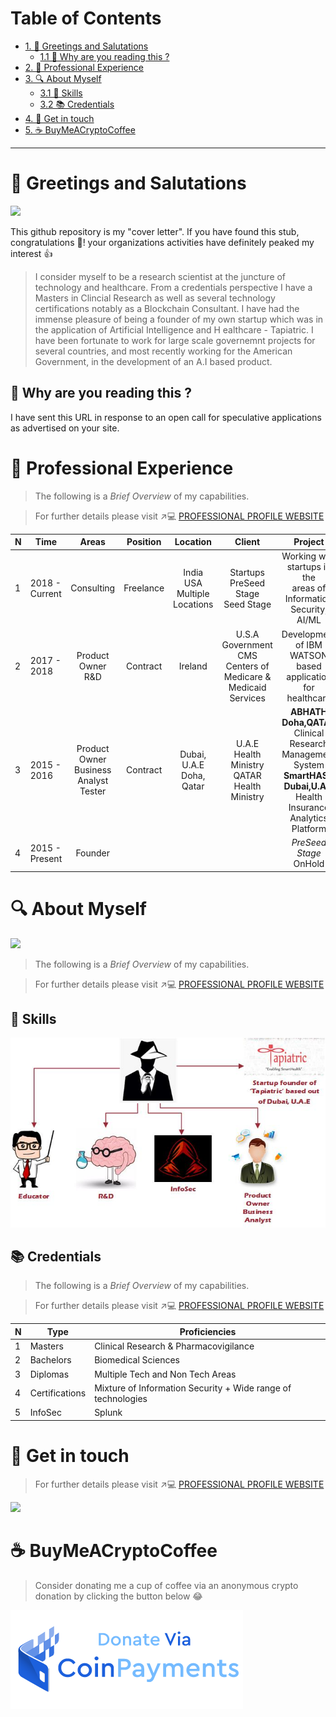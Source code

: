 # Table of Contents

- [1. 👋 Greetings and Salutations](#-greetings-and-salutations)
  * [1.1 👀 Why are you reading this ?](#-why-are-you-reading-this-)
- [2. 💼 Professional Experience](#-professional-experience)
- [3. 🔍 About Myself](#-about-myself)
  * [3.1 🥊 Skills](#-skills)
  * [3.2 📚 Credentials](#-credentials)
- [4. 🤝 Get in touch](#-get-in-touch)
- [5. ☕ BuyMeACryptoCoffee](#-buymeacryptocoffee)

---

# 👋 Greetings and Salutations 

[![](https://media.giphy.com/media/QYkX9IMHthYn0Y3pcG/giphy.gif)](http://sarfraz.xyz/)

This github repository is my "cover letter". If you have found this stub, congratulations 🥳!  your organizations activities have definitely peaked my interest 👍


> I consider myself to be a research scientist at the juncture of technology and healthcare. 
> From a credentials perspective I have a Masters in Clincial Research 
> as well as several technology certifications notably as a Blockchain Consultant. 
> I have had  the immense pleasure of being a  founder of my own startup which was in the 
> application of Artificial Intelligence and H ealthcare - Tapiatric. 
> I have been fortunate to work for large scale governemnt projects for several countries, 
> and most recently working for the American Government, in the development of an A.I based product. 



## 👀 Why are you reading this ?

I have sent this URL in response to an open call for speculative applications as advertised on your site. 

# 💼 Professional Experience 

> The following is a _Brief Overview_ of my capabilities.
 
> For further details please visit ↗️💻 [PROFESSIONAL PROFILE WEBSITE](http://www.sarfraz.xyz)

N | Time | Areas | Position | Location | Client | Project 
--- | --- | :---: | :---: | :---: | :---: | :---:
1 | 2018 - Current | Consulting | Freelance | India <br> USA <br> Multiple Locations | Startups <br> PreSeed Stage <br> Seed Stage |Working with startups in the <br> areas of <br> Information Security, AI/ML
2 | 2017 - 2018 | Product Owner <br> R&D | Contract | Ireland | U.S.A Government <br> CMS <br> Centers of Medicare & <br> Medicaid Services |Development of IBM WATSON based application for healthcare 
3 | 2015 - 2016 | Product Owner <br> Business Analyst <br> Tester | Contract |  Dubai, U.A.E <br> Doha, Qatar |U.A.E Health Ministry <br> QATAR Health Ministry  | **ABHATH Doha,QATAR** <br> Clinical Research <br> Management System <br> **SmartHASD Dubai,U.A.E** <br> Health Insurance <br> Analytics Platform| 
4 | 2015 - Present | Founder | | | | _PreSeed Stage_ <br> OnHold


# 🔍 About Myself

[![](https://media.giphy.com/media/NQSZ1MVGLKuGibvJzv/giphy.gif)](http://sarfraz.xyz/)

> The following is a _Brief Overview_ of my capabilities.
 
> For further details please visit ↗️💻 [PROFESSIONAL PROFILE WEBSITE](http://www.sarfraz.xyz)


## 🥊 Skills

[![](https://github.com/zarfraz/Engagementz/blob/main/skz.jpg)](http://sarfraz.xyz/)

## 📚 Credentials

> The following is a _Brief Overview_ of my capabilities.
 
> For further details please visit ↗️💻 [PROFESSIONAL PROFILE WEBSITE](http://www.sarfraz.xyz)

N | Type | Proficiencies
--- | --- | --- 
1 | Masters | Clinical Research & Pharmacovigilance
2 | Bachelors | Biomedical Sciences 
3 | Diplomas | Multiple Tech and Non Tech Areas
4 | Certifications | Mixture of Information Security + Wide range of technologies
5 | InfoSec | Splunk 

# 🤝 Get in touch 

> For further details please visit ↗️💻 [PROFESSIONAL PROFILE WEBSITE](http://www.sarfraz.xyz)

[![](https://media.giphy.com/media/VgeGEVTdwzZao/giphy.gif)](http://sarfraz.xyz/)

# ☕ BuyMeACryptoCoffee

> Consider donating me a cup of coffee via an anonymous crypto donation by clicking the button below 😂
> 
[![](https://github.com/zarfraz/Engagementz/blob/main/KK.png)](https://sites.google.com/view/cryptocoffee/)
